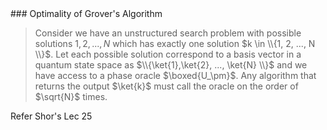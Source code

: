<section data-markdown>
### Optimality of Grover's Algorithm

> Consider we have an unstructured search problem with possible solutions $1, 2, ..., N$ which has exactly one solution $k \in \\{1, 2, ..., N \\}$. Let each possible solution correspond to a basis vector in a quantum state space as $\\{\ket{1},\ket{2}, ..., \ket{N} \\}$ and we have access to a phase oracle $\boxed{U_\pm}$. Any algorithm that returns the output $\ket{k}$ must call the oracle on the order of $\sqrt{N}$ times.
 
Refer Shor's Lec 25
</section>

